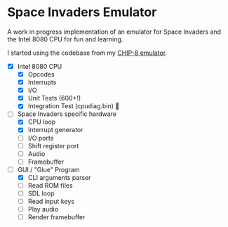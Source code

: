 # Space Invaders Emulator

A work in progress implementation of an emulator for Space Invaders and the Intel 8080 CPU for fun and learning.

I started using the codebase from my [CHIP-8 emulator](https://github.com/Justin-Credible/CHIP-8-Emulator).

- [X] Intel 8080 CPU
  - [X] Opcodes
  - [X] Interrupts
  - [X] I/O
  - [X] Unit Tests (600+!)
  - [X] Integration Test (cpudiag.bin) 🎉
- [ ] Space Invaders specific hardware
  - [X] CPU loop
  - [X] Interrupt generator
  - [ ] I/O ports
  - [ ] Shift register port
  - [ ] Audio
  - [ ] Framebuffer
- [ ] GUI / "Glue" Program
  - [X] CLI arguments parser
  - [ ] Read ROM files
  - [ ] SDL loop
  - [ ] Read input keys
  - [ ] Play audio
  - [ ] Render framebuffer
